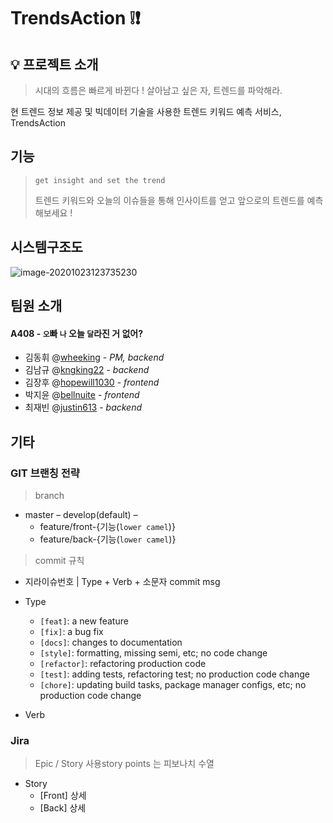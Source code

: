 # TrendsAction ❕❗

## 💡 프로젝트 소개

> 시대의 흐름은 빠르게 바뀐다 ! 살아남고 싶은 자, 트렌드를 파악해라.

현 트렌드 정보 제공 및 빅데이터 기술을 사용한 트렌드 키워드 예측 서비스, TrendsAction



## 기능

> `get insight and set the trend`
>
> 트렌드 키워드와 오늘의 이슈들을 통해 인사이트를 얻고 앞으로의 트렌드를 예측해보세요 !



## 시스템구조도



![image-20201023123735230](images/image-20201023123735230.png)





## 팀원 소개

#### A408 - `오`빠 `나` 오늘 `달`라진 거 없어?

* 김동휘 @[wheeking](https://lab.ssafy.com/wheeking) - *PM, backend*
* 김남규 @[kngking22](https://lab.ssafy.com/kngking22) - *backend*
* 김장후 @[hopewill1030](https://lab.ssafy.com/hopewill1030) - *frontend*
* 박지윤 @[bellnuite](https://lab.ssafy.com/bellnuite) - *frontend*
* 최재빈 @[justin613](https://lab.ssafy.com/justin613) - *backend*



## 기타

### **GIT 브랜칭 전략**

> branch

- master – develop(default) – 
  - feature/front-{기능(`lower camel`)}
  - feature/back-{기능(`lower camel`)}



> commit 규칙

- 지라이슈번호 | Type + Verb + 소문자 commit msg
- Type

  - `[feat]`: a new feature
  - `[fix]`: a bug fix
  - `[docs]`: changes to documentation
  - `[style]`: formatting, missing semi, etc; no code change
  - `[refactor]`: refactoring production code
  - `[test]`: adding tests, refactoring test; no production code change
  - `[chore]`: updating build tasks, package manager configs, etc; no production code change
- Verb



### **Jira**

> Epic / Story 사용story points 는 피보나치 수열

- Story
  - [Front] 상세
  - [Back] 상세



